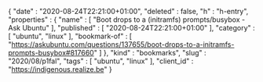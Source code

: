 {
  "date" : "2020-08-24T22:21:00+01:00",
  "deleted" : false,
  "h" : "h-entry",
  "properties" : {
    "name" : [ "Boot drops to a (initramfs) prompts/busybox - Ask Ubuntu" ],
    "published" : [ "2020-08-24T22:21:00+01:00" ],
    "category" : [ "ubuntu", "linux" ],
    "bookmark-of" : [ "https://askubuntu.com/questions/137655/boot-drops-to-a-initramfs-prompts-busybox#817660" ]
  },
  "kind" : "bookmarks",
  "slug" : "2020/08/p1fal",
  "tags" : [ "ubuntu", "linux" ],
  "client_id" : "https://indigenous.realize.be"
}
